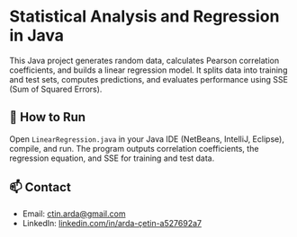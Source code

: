 # Statistical Analysis and Regression in Java

This Java project generates random data, calculates Pearson correlation coefficients, and builds a linear regression model. 
It splits data into training and test sets, computes predictions, and evaluates performance using SSE (Sum of Squared Errors).

## 🚀 How to Run
Open `LinearRegression.java` in your Java IDE (NetBeans, IntelliJ, Eclipse), compile, and run. 
The program outputs correlation coefficients, the regression equation, and SSE for training and test data.

## 📫 Contact
- Email: [ctin.arda@gmail.com](mailto:ctin.arda@gmail.com)
- LinkedIn: [linkedin.com/in/arda-çetin-a527692a7](https://www.linkedin.com/in/arda-%C3%A7etin-a527692a7/)


